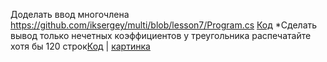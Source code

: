 Доделать ввод многочлена https://github.com/iksergey/multi/blob/lesson7/Program.cs [Код](task/Program.cs)
*Сделать вывод только нечетных коэффициентов у треугольника распечатайте хотя бы 120 строк[Код](task2/Program.cs) | [картинка](task2/120%D1%81%D1%82%D1%80%D0%BE%D0%BA.png)